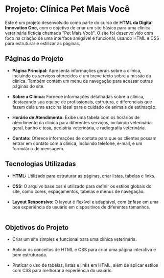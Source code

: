 <h1>Projeto: Clínica Pet Mais Você</h1>
<p>Este é um projeto desenvolvido como parte do curso de <strong>HTML da Digital Innovation One</strong>, com o objetivo de criar um site básico para uma clínica veterinária fictícia chamada "Pet Mais Você". O site foi desenvolvido com foco na criação de uma interface amigável e funcional, usando HTML e CSS para estruturar e estilizar as páginas.</p>

<h2>Páginas do Projeto</h2>
<ul>
  <li><strong>Página Principal:</strong> Apresenta informações gerais sobre a clínica, incluindo os serviços oferecidos e um breve texto sobre a missão da clínica. Também contém um menu de navegação para acessar outras páginas do site.</li><br>
  <li><strong>Sobre a Clínica:</strong> Fornece informações detalhadas sobre a clínica, destacando sua equipe de profissionais, estrutura, e diferenciais que fazem dela uma escolha ideal para o cuidado de animais de estimação.</li><br>
  <li><strong>Horário de Atendimento:</strong> Exibe uma tabela com os horários de atendimento da clínica para diferentes serviços, incluindo veterinária geral, banho e tosa, pediatria veterinária, e radiografia veterinária.</li><br>
  <li><strong>Contato:</strong>  Oferece informações de contato para que os clientes possam entrar em contato com a clínica, incluindo telefone, e-mail, e um formulário de mensagem.</li>
</ul>

<h2>Tecnologias Utilizadas</h2>
<ul>
  <li><strong>HTML:</strong> Utilizado para estruturar as páginas, criar listas, tabelas e links.</li><br>
  <li><strong>CSS:</strong> O arquivo base.css é utilizado para definir os estilos globais do site, como cores, espaçamentos, tabelas e menus de navegação.</li><br>
  <li><strong>Layout Responsivo:</strong> O layout é flexível e adaptável, com ênfase em uma boa experiência do usuário em dispositivos de diferentes tamanhos.</li><br>
</ul>

<h2>Objetivos do Projeto</h2>
<ul>
  <li>Criar um site simples e funcional para uma clínica veterinária.</li><br>
  <li>Aplicar os conceitos de HTML e CSS para criar uma página interativa e bem estruturada.</li><br>
  <li>Praticar o uso de tabelas, listas e links em HTML, além de aplicar estilos com CSS para melhorar a experiência do usuário.</li><br>
</ul>
